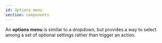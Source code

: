 ```yaml
---
id: Options menu
section: components
---
```

An **options menu** is similar to a dropdown, but provides a way to select among a set of optional settings rather than trigger an action.
